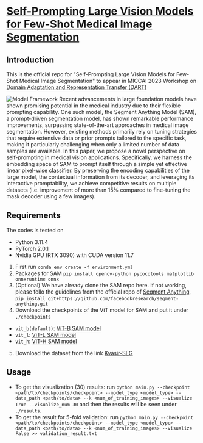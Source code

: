 # [Self-Prompting Large Vision Models for Few-Shot Medical Image Segmentation](arxiv.org/abs/2308.07624v1)
## Introduction
This is the official repo for "Self-Prompting Large Vision Models for Few-Shot Medical Image Segmentation" to appear in MICCAI 2023 Workshop on [Domain Adaptation and Representation Transfer (DART)](https://sites.google.com/view/dart2023/home)


![Model Framework](./images/ezgif.com-optimize(2).gif)
Recent advancements in large foundation models have shown promising potential in the medical industry due to their flexible prompting capability. One such model, the Segment Anything Model (SAM), a prompt-driven segmentation model, has shown remarkable performance improvements, surpassing state-of-the-art approaches in medical image segmentation. However, existing methods primarily rely on tuning strategies that require extensive data or prior prompts tailored to the specific task, making it particularly challenging when only a limited number of data samples are available. In this paper, we propose a novel perspective on self-prompting in medical vision applications. Specifically, we harness the embedding space of SAM to prompt itself through a simple yet effective linear pixel-wise classifier. By preserving the encoding capabilities of the large model, the contextual information from its decoder, and leveraging its interactive promptability, we achieve competitive results on multiple datasets (i.e. improvement of more than 15\% compared to fine-tuning the mask decoder using a few images).
## Requirements
The codes is tested on 
- Python 3.11.4
- PyTorch 2.0.1
- Nvidia GPU (RTX 3090) with CUDA version 11.7
1. First run ```conda env create -f environment.yml```
2. Packages for SAM ```pip install opencv-python pycocotools matplotlib onnxruntime onnx```
3. (Optional) We have already clone the SAM repo here. If not working, please follo the guidelines from the official repo of [Segment Anything](https://github.com/facebookresearch/segment-anything/tree/main),
```pip install git+https://github.com/facebookresearch/segment-anything.git```
4. Download the checkpoints of the ViT model for SAM and put it under ```./checkpoints```
- ```vit_b(default)```: [ViT-B SAM model](https://dl.fbaipublicfiles.com/segment_anything/sam_vit_b_01ec64.pth)
- ```vit_l```: [ViT-L SAM model](https://dl.fbaipublicfiles.com/segment_anything/sam_vit_l_0b3195.pth)
- ```vit_h```: [ViT-H SAM model](https://dl.fbaipublicfiles.com/segment_anything/sam_vit_h_4b8939.pth)
5. Download the dataset from the link [Kvasir-SEG](https://drive.google.com/file/d/1AFbMOHdiSrd1gsIbA0iQptYNApnp_l6b/view?usp=share_link)

## Usage
- To get the visualization (30) results: run ```python main.py --checkpoint <path/to/checkpoints/checkpoint> --model_type <model_type> --data_path <path/to/data> --k <num_of_training_images> --visualize True --visualize_num 30```
and then the results will be seen under ```./results```.
- To get the result for 5-fold validation: run ```python main.py --checkpoint <path/to/checkpoints/checkpoint> --model_type <model_type> --data_path <path/to/data> --k <num_of_training_images> --visualize False >> validation_result.txt```

